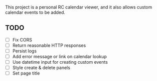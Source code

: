 This project is a personal RC calendar viewer, and it also allows custom calendar events to be added.

## TODO
- [ ] Fix CORS
- [ ] Return reasonable HTTP responses
- [ ] Persist logs
- [ ] Add error message or link on calendar lookup
- [ ] Use datetime input for creating custom events
- [ ] Style create & delete panels
- [ ] Set page title